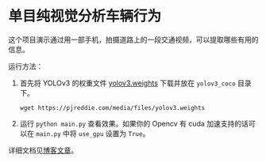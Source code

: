 # 单目纯视觉分析车辆行为

这个项目演示通过用一部手机，拍摄道路上的一段交通视频，可以提取哪些有用的信息。

运行方法：

1. 首先将 YOLOv3 的权重文件 [yolov3.weights](https://pjreddie.com/darknet/yolo/) 下载并放在 `yolov3_coco` 目录下。
     ```
     wget https://pjreddie.com/media/files/yolov3.weights
     ```
2. 运行 `python main.py` 查看效果。如果你的 Opencv 有 cuda 加速支持的话可以在 `main.py` 中将 `use_gpu` 设置为 `True`。

详细文档见[博客文章](http://pywonderland.com/vehicle-behavier-analyzer/)。
